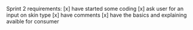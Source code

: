 Sprint 2 requirements:
[x] have started some coding
[x] ask user for an input on skin type
[x] have comments
[x] have the basics and explaining avaible for consumer